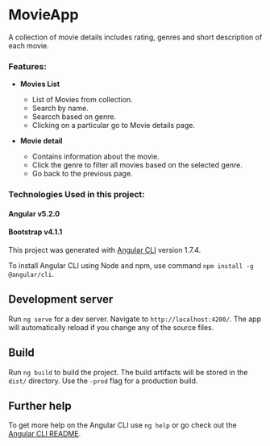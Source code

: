 # MovieApp
A collection of movie details includes rating, genres and short description of each movie.

### Features:

- **Movies List**
  - List of Movies from collection.
  - Search by name.
  - Searcch based on genre.
  - Clicking on a particular go to Movie details page.

- **Movie detail**
  - Contains information about the movie.
  - Click the genre to filter all movies based on the selected genre.
  - Go back to the previous page.


### Technologies Used in this project:
  #### Angular v5.2.0
  #### Bootstrap v4.1.1
This project was generated with [Angular CLI](https://github.com/angular/angular-cli) version 1.7.4.

To install Angular CLI using Node and npm, use command `npm install -g @angular/cli`.

## Development server

Run `ng serve` for a dev server. Navigate to `http://localhost:4200/`. The app will automatically reload if you change any of the source files.

## Build

Run `ng build` to build the project. The build artifacts will be stored in the `dist/` directory. Use the `-prod` flag for a production build.

## Further help

To get more help on the Angular CLI use `ng help` or go check out the [Angular CLI README](https://github.com/angular/angular-cli/blob/master/README.md).
